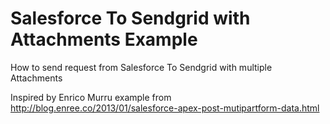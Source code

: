 # Salesforce To Sendgrid with Attachments Example
How to send request from Salesforce To Sendgrid with multiple Attachments

Inspired by Enrico Murru example from http://blog.enree.co/2013/01/salesforce-apex-post-mutipartform-data.html

